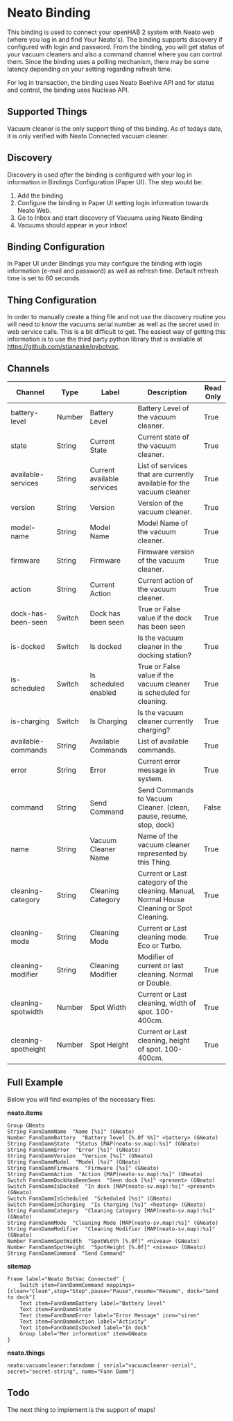 # Neato Binding

This binding is used to connect your openHAB 2 system with Neato web (where you log in and find Your Neato's). The binding supports discovery if configured with login and password. From the binding, you will get status of your vacuum cleaners and also a command channel where you can control them. Since the binding uses a polling mechanism, there may be some latency depending on your setting regarding refresh time. 

For log in transaction, the binding uses Neato Beehive API and for status and control, the binding uses Nucleao API. 


## Supported Things

Vacuum cleaner is the only support thing of this binding. As of todays date, it is only verified with Neato Connected vacuum cleaner.


## Discovery

Discovery is used _after_ the binding is configured with your log in information in Bindings Configuration (Paper UI). The step would be:

1. Add the binding
2. Configure the binding in Paper UI setting login information towards Neato Web.
3. Go to Inbox and start discovery of Vacuums using Neato Binding
4. Vacuums should appear in your inbox!


## Binding Configuration

In Paper UI under Bindings you may configure the binding with login information (e-mail and password) as well as refresh time. Default refresh time is set to 60 seconds.


## Thing Configuration

In order to manually create a thing file and not use the discovery routine you will need to know the vacuums serial number as well as the secret used in web service calls. This is a bit difficult to get. The easiest way of getting this information is to use the third party python library that is available at https://github.com/stianaske/pybotvac.

## Channels

| Channel     | Type    | Label | Description | Read Only |
| --------|---------|-------|-------|-------|
| battery-level | Number | Battery Level | Battery Level of the vacuum cleaner. | True |
| state | String | Current State | Current state of the vacuum cleaner. | True |
| available-services | String | Current available services | List of services that are currently available for the vacuum cleaner | True |
| version | String | Version | Version of the vacuum cleaner. | True |
| model-name | String | Model Name | Model Name of the vacuum cleaner. | True |
| firmware | String | Firmware | Firmware version of the vacuum cleaner. | True |
| action | String | Current Action | Current action of the vacuum cleaner. | True |
| dock-has-been-seen | Switch | Dock has been seen | True or False value if the dock has been seen | True |
| is-docked | Switch | Is docked | Is the vacuum cleaner in the docking station? | True |
| is-scheduled | Switch | Is scheduled enabled | True or False value if the vacuum cleaner is scheduled for cleaning. | True |    
| is-charging | Switch | Is Charging | Is the vacuum cleaner currently charging? | True |
| available-commands | String | Available Commands | List of available commands. | True |
| error | String | Error | Current error message in system. | True |
| command | String | Send Command | Send Commands to Vacuum Cleaner. (clean, pause, resume, stop, dock) | False |
| name | String | Vacuum Cleaner Name | Name of the vacuum cleaner represented by this Thing. | True |
| cleaning-category | String | Cleaning Category | Current or Last category of the cleaning. Manual, Normal House Cleaning or Spot Cleaning. | True |
| cleaning-mode | String | Cleaning Mode | Current or Last cleaning mode. Eco or Turbo. | True |
| cleaning-modifier | String | Cleaning Modifier | Modifier of current or last cleaning. Normal or Double. | True |
| cleaning-spotwidth | Number | Spot Width | Current or Last cleaning, width of spot. 100-400cm. | True |
| cleaning-spotheight | Number | Spot Height | Current or Last cleaning, height of spot. 100-400cm. | True |


## Full Example

Below you will find examples of the necessary files:

**neato.items**

    Group GNeato
    String FannDammName  "Name [%s]" (GNeato) 
    Number FannDammBattery  "Battery level [%.0f %%]" <battery> (GNeato) 
    String FannDammState  "Status [MAP(neato-sv.map):%s]" (GNeato) 
    String FannDammError  "Error [%s]" (GNeato) 
    String FannDammVersion  "Version [%s]" (GNeato) 
    String FannDammModel  "Model [%s]" (GNeato) 
    String FannDammFirmware  "Firmware [%s]" (GNeato) 
    String FannDammAction  "Action [MAP(neato-sv.map):%s]" (GNeato) 
    Switch FannDammDockHasBeenSeen  "Seen dock [%s]" <present> (GNeato) 
    Switch FannDammIsDocked  "In dock [MAP(neato-sv.map):%s]" <present> (GNeato) 
    Switch FannDammIsScheduled  "Scheduled [%s]" (GNeato) 
    Switch FannDammIsCharging  "Is Charging [%s]" <heating> (GNeato) 
    String FannDammCategory  "Cleaning Category [MAP(neato-sv.map):%s]" (GNeato) 
    String FannDammMode  "Cleaning Mode [MAP(neato-sv.map):%s]" (GNeato) 
    String FannDammModifier  "Cleaning Modifier [MAP(neato-sv.map):%s]" (GNeato) 
    Number FannDammSpotWidth  "SpotWidth [%.0f]" <niveau> (GNeato) 
    Number FannDammSpotHeight  "SpotHeight [%.0f]" <niveau> (GNeato) 
    String FannDammCommand  "Send Command"

**sitemap**

    Frame label="Neato BotVac Connected" {
	    Switch item=FannDammCommand mappings=[clean="Clean",stop="Stop",pause="Pause",resume="Resume", dock="Send to dock"]
	    Text item=FannDammBattery label="Battery level"
	    Text item=FannDammState
	    Text item=FannDammError label="Error Message" icon="siren"
	    Text item=FannDammAction label="Activity"
	    Text item=FannDammIsDocked label="In dock"
	    Group label="Mer information" item=GNeato
    }


**neato.things**

    neato:vacuumcleaner:fanndamm [ serial="vacuumcleaner-serial", secret="secret-string", name="Fann Damm"]



## Todo

The next thing to implement is the support of maps!

